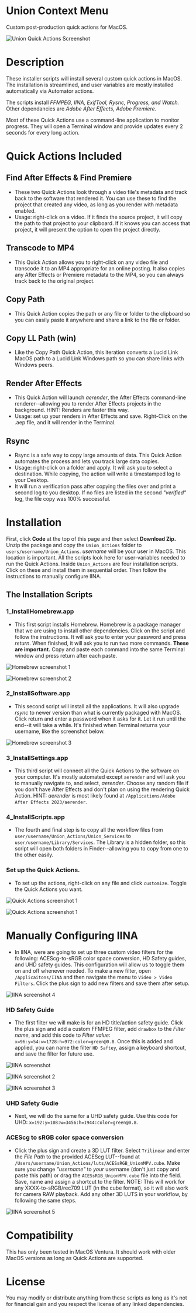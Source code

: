# Union Context Menu
 Custom post-production quick actions for MacOS.

![Union Quick Actions Screenshot](images/union_qa.jpg)

# Description

These installer scripts will install several custom quick actions in MacOS. The installation is streamlined, and user variables are mostly installed automatically via Automator actions.

The scripts install *FFMPEG, IINA, ExifTool, Rysnc, Progress, and Watch.*
Other dependancies are *Adobe After Effects, Adobe Premiere.*

Most of these Quick Actions use a command-line application to monitor progress. They will open a Terminal window and provide updates every 2 seconds for every long action.

# Quick Actions Included

## Find After Effects & Find Premiere
* These two Quick Actions look through a video file's metadata and track back to the software that rendered it. You can use these to find the project that created any video, as long as you render with metadata enabled.
* Usage: right-click on a video. If it finds the source project, it will copy the path to that project to your clipboard. If it knows you can access that project, it will present the option to open the project directly. 

## Transcode to MP4
* This Quick Action allows you to right-click on any video file and transcode it to an MP4 appropriate for an online posting. It also copies any After Effects or Premiere metadata to the MP4, so you can always track back to the original project.

## Copy Path 
* This Quick Action copies the path or any file or folder to the clipboard so you can easily paste it anywhere and share a link to the file or folder.

## Copy LL Path (win)
* Like the Copy Path Quick Action, this iteration converts a Lucid Link MacOS path to a Lucid Link Windows path so you can share links with Windows peers.

## Render After Effects
* This Quick Action will launch *aerender*, the After Effects command-line renderer--allowing you to render After Effects projects in the background. HINT: Renders are faster this way.
* Usage: set up your renders in After Effects and save. Right-Click on the .aep file, and it will render in the Terminal.

## Rsync
* Rsync is a safe way to copy large amounts of data. This Quick Action automates the process and lets you track large data copies. 
* Usage: right-click on a folder and apply. It will ask you to select a destination. While copying, the action will write a timestamped log to your Desktop. 
* It will run a verification pass after copying the files over and print a second log to you desktop. If no files are listed in the second *"verified"* log, the file copy was 100% successful.

# Installation

First, click **Code** at the top of this page and then select **Download Zip.** Unzip the package and copy the `Union_Actions` folder to `users/username/Union_Actions`. *username* will be your user in MacOS. This location is important. All the scripts look here for user-variables needed to run the Quick Actions. Inside `Union_Actions` are four installation scripts. Click on these and install them in sequential order. Then follow the instructions to manually configure IINA.

## The Installation Scripts

### 1_InstallHomebrew.app
* This first script installs Homebrew. Homebrew is a package manager that we are using to install other dependencies. Click on the script and follow the instructions. It will ask you to enter your password and press *return*. When finished, it will ask you to run two more commands. **These are important.** Copy and paste each command into the same Terminal window and press return after each paste.

![Homebrew screenshot 1](images/term1.jpg)

![Homebrew screenshot 2](images/term2.jpg)

### 2_InstallSoftware.app
* This second script will install all the applications. It will also upgrade *rsync* to newer version than what is currently packaged with MacOS. Click return and enter a password when it asks for it. Let it run until the end--it will take a while. It's finished when Terminal returns your username, like the screenshot below.

![Homebrew screenshot 3](images/term3.jpg)

### 3_InstallSettings.app
* This third script will connect all the Quick Actions to the software on your computer. It's mostly automated except `aerender` and will ask you to manually navigate to, and select, *aerender*. Choose any random file if you don't have After Effects and don't plan on using the rendering Quick Action. HINT: *aerender* is most likely found at `/Applications/Adobe After Effects 2023/aerender`.

### 4_InstallScripts.app
* The fourth and final step is to copy all the workflow files from `user/username/Union_Actions/Union_Services` to `user/username/Library/Services`. The Library is a hidden folder, so this script will open both folders in Finder--allowing you to copy from one to the other easily.

### Set up the Quick Actions.
* To set up the actions, right-click on any file and click `customize`. Toggle the Quick Actions you want.

![Quick Actions screenshot 1](images/qa1.jpg)

![Quick Actions screenshot 1](images/qa2.jpg)

# Manually Configuring IINA
* In IINA, were are going to set up three custom video filters for the following: ACEScg-to-sRGB color space conversion, HD Safety guides, and UHD safety guides. This configuration will allow us to toggle them on and off whenever needed. To make a new filter, open `/Applicaitons/IINA` and then navigate the menu to `Video > Video Filters`. Click the plus sign to add new filters and save them after setup.

![IINA screenshot 4](images/iina4.jpg)

### HD Safety Guide
* The first filter we will make is for an HD title/action safety guide. Click the plus sign and add a custom FFMPEG filter, add `drawbox` to the *Filter name*, and add this code to *Filter value*: `x=96:y=54:w=1728:h=972:color=green@0.8`. Once this is added and applied, you can name the filter `HD Saftey`, assign a keyboard shortcut, and save the filter for future use.

![IINA screenshot](images/iina.jpg)

![IINA screenshot 2](images/iina2.jpg)

![IINA screenshot 3](images/iina3.jpg)

### UHD Safety Gudie
* Next, we will do the same for a UHD safety guide. Use this code for UHD: `x=192:y=108:w=3456:h=1944:color=green@0.8`.

### ACEScg to sRGB color space conversion
* Click the plus sign and create a 3D LUT filter. Select `Trilinear` and enter the *File Path* to the provided ACEScg LUT--found at `/Users/username/Union_Actions/luts/ACESsRGB_UnionMPV.cube`. Make sure you change *"username"* to *your* username (don't just copy and paste this path) or drag the `ACESsRGB_UnionMPV.cube` file into the field. Save, name and assign a shortcut to the filter. NOTE: This will work for any XXXX-to-sRGB/rec709 LUT (in the cube format), so it will also work for camera RAW playback. Add any other 3D LUTS in your workflow, by following the same steps.

![IINA screenshot 5](images/iina5.jpg)

# Compatibility

This has only been tested in MacOS Ventura. It should work with older MacOS versions as long as Quick Actions are supported.


# License

You may modify or distribute anything from these scripts as long as it's not for financial gain and you respect the license of any linked dependencies.